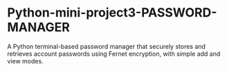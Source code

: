 # Python-mini-project3-PASSWORD-MANAGER
A Python terminal-based password manager that securely stores and retrieves account passwords using Fernet encryption, with simple add and view modes.
